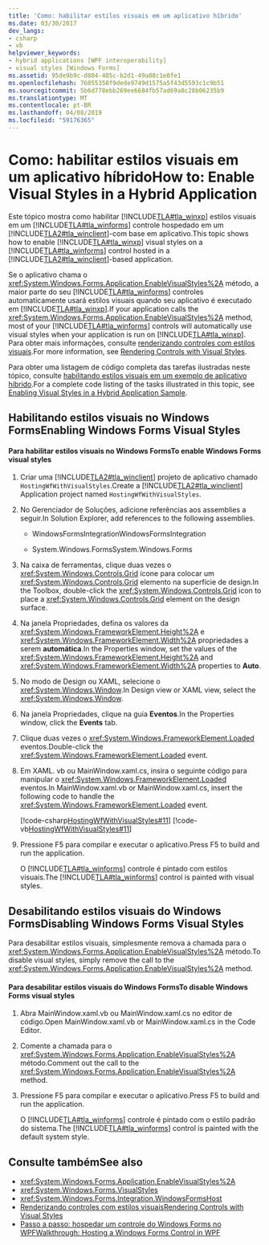 ```yaml
---
title: 'Como: habilitar estilos visuais em um aplicativo híbrido'
ms.date: 03/30/2017
dev_langs:
- csharp
- vb
helpviewer_keywords:
- hybrid applications [WPF interoperability]
- visual styles [Windows Forms]
ms.assetid: 95de9b9c-d804-405c-b2d1-49a88c1e0fe1
ms.openlocfilehash: 76055358f9dede9749d1575a5f43d5593c1c9b51
ms.sourcegitcommit: 5b6d778ebb269ee6684fb57ad69a8c28b06235b9
ms.translationtype: MT
ms.contentlocale: pt-BR
ms.lasthandoff: 04/08/2019
ms.locfileid: "59176365"
---
```

# <a name="how-to-enable-visual-styles-in-a-hybrid-application"></a><span data-ttu-id="feb50-102">Como: habilitar estilos visuais em um aplicativo híbrido</span><span class="sxs-lookup"><span data-stu-id="feb50-102">How to: Enable Visual Styles in a Hybrid Application</span></span>
<span data-ttu-id="feb50-103">Este tópico mostra como habilitar [!INCLUDE[TLA#tla_winxp](../../../../includes/tlasharptla-winxp-md.md)] estilos visuais em um [!INCLUDE[TLA#tla_winforms](../../../../includes/tlasharptla-winforms-md.md)] controle hospedado em um [!INCLUDE[TLA2#tla_winclient](../../../../includes/tla2sharptla-winclient-md.md)]-com base em aplicativo.</span><span class="sxs-lookup"><span data-stu-id="feb50-103">This topic shows how to enable [!INCLUDE[TLA#tla_winxp](../../../../includes/tlasharptla-winxp-md.md)] visual styles on a [!INCLUDE[TLA#tla_winforms](../../../../includes/tlasharptla-winforms-md.md)] control hosted in a [!INCLUDE[TLA2#tla_winclient](../../../../includes/tla2sharptla-winclient-md.md)]-based application.</span></span>  
  
 <span data-ttu-id="feb50-104">Se o aplicativo chama o <xref:System.Windows.Forms.Application.EnableVisualStyles%2A> método, a maior parte do seu [!INCLUDE[TLA#tla_winforms](../../../../includes/tlasharptla-winforms-md.md)] controles automaticamente usará estilos visuais quando seu aplicativo é executado em [!INCLUDE[TLA#tla_winxp](../../../../includes/tlasharptla-winxp-md.md)].</span><span class="sxs-lookup"><span data-stu-id="feb50-104">If your application calls the <xref:System.Windows.Forms.Application.EnableVisualStyles%2A> method, most of your [!INCLUDE[TLA#tla_winforms](../../../../includes/tlasharptla-winforms-md.md)] controls will automatically use visual styles when your application is run on [!INCLUDE[TLA#tla_winxp](../../../../includes/tlasharptla-winxp-md.md)].</span></span> <span data-ttu-id="feb50-105">Para obter mais informações, consulte [renderizando controles com estilos visuais](../../winforms/controls/rendering-controls-with-visual-styles.md).</span><span class="sxs-lookup"><span data-stu-id="feb50-105">For more information, see [Rendering Controls with Visual Styles](../../winforms/controls/rendering-controls-with-visual-styles.md).</span></span>  
  
 <span data-ttu-id="feb50-106">Para obter uma listagem de código completa das tarefas ilustradas neste tópico, consulte [habilitando estilos visuais em um exemplo de aplicativo híbrido](https://go.microsoft.com/fwlink/?LinkID=159986).</span><span class="sxs-lookup"><span data-stu-id="feb50-106">For a complete code listing of the tasks illustrated in this topic, see [Enabling Visual Styles in a Hybrid Application Sample](https://go.microsoft.com/fwlink/?LinkID=159986).</span></span>  
  
## <a name="enabling-windows-forms-visual-styles"></a><span data-ttu-id="feb50-107">Habilitando estilos visuais no Windows Forms</span><span class="sxs-lookup"><span data-stu-id="feb50-107">Enabling Windows Forms Visual Styles</span></span>  
  
#### <a name="to-enable-windows-forms-visual-styles"></a><span data-ttu-id="feb50-108">Para habilitar estilos visuais no Windows Forms</span><span class="sxs-lookup"><span data-stu-id="feb50-108">To enable Windows Forms visual styles</span></span>  
  
1.  <span data-ttu-id="feb50-109">Criar uma [!INCLUDE[TLA2#tla_winclient](../../../../includes/tla2sharptla-winclient-md.md)] projeto de aplicativo chamado `HostingWfWithVisualStyles`.</span><span class="sxs-lookup"><span data-stu-id="feb50-109">Create a [!INCLUDE[TLA2#tla_winclient](../../../../includes/tla2sharptla-winclient-md.md)] Application project named `HostingWfWithVisualStyles`.</span></span>  
  
2.  <span data-ttu-id="feb50-110">No Gerenciador de Soluções, adicione referências aos assemblies a seguir.</span><span class="sxs-lookup"><span data-stu-id="feb50-110">In Solution Explorer, add references to the following assemblies.</span></span>  
  
    -   <span data-ttu-id="feb50-111">WindowsFormsIntegration</span><span class="sxs-lookup"><span data-stu-id="feb50-111">WindowsFormsIntegration</span></span>  
  
    -   <span data-ttu-id="feb50-112">System.Windows.Forms</span><span class="sxs-lookup"><span data-stu-id="feb50-112">System.Windows.Forms</span></span>  
  
3.  <span data-ttu-id="feb50-113">Na caixa de ferramentas, clique duas vezes o <xref:System.Windows.Controls.Grid> ícone para colocar um <xref:System.Windows.Controls.Grid> elemento na superfície de design.</span><span class="sxs-lookup"><span data-stu-id="feb50-113">In the Toolbox, double-click the <xref:System.Windows.Controls.Grid> icon to place a <xref:System.Windows.Controls.Grid> element on the design surface.</span></span>  
  
4.  <span data-ttu-id="feb50-114">Na janela Propriedades, defina os valores da <xref:System.Windows.FrameworkElement.Height%2A> e <xref:System.Windows.FrameworkElement.Width%2A> propriedades a serem **automática**.</span><span class="sxs-lookup"><span data-stu-id="feb50-114">In the Properties window, set the values of the <xref:System.Windows.FrameworkElement.Height%2A> and <xref:System.Windows.FrameworkElement.Width%2A> properties to **Auto**.</span></span>  
  
5.  <span data-ttu-id="feb50-115">No modo de Design ou XAML, selecione o <xref:System.Windows.Window>.</span><span class="sxs-lookup"><span data-stu-id="feb50-115">In Design view or XAML view, select the <xref:System.Windows.Window>.</span></span>  
  
6.  <span data-ttu-id="feb50-116">Na janela Propriedades, clique na guia **Eventos**.</span><span class="sxs-lookup"><span data-stu-id="feb50-116">In the Properties window, click the **Events** tab.</span></span>  
  
7.  <span data-ttu-id="feb50-117">Clique duas vezes o <xref:System.Windows.FrameworkElement.Loaded> eventos.</span><span class="sxs-lookup"><span data-stu-id="feb50-117">Double-click the <xref:System.Windows.FrameworkElement.Loaded> event.</span></span>
  
8.  <span data-ttu-id="feb50-118">Em XAML. vb ou MainWindow.xaml.cs, insira o seguinte código para manipular o <xref:System.Windows.FrameworkElement.Loaded> eventos.</span><span class="sxs-lookup"><span data-stu-id="feb50-118">In MainWindow.xaml.vb or MainWindow.xaml.cs, insert the following code to handle the <xref:System.Windows.FrameworkElement.Loaded> event.</span></span>  
  
     [!code-csharp[HostingWfWithVisualStyles#11](~/samples/snippets/csharp/VS_Snippets_Wpf/HostingWfWithVisualStyles/CSharp/HostingWfWithVisualStyles/Window1.xaml.cs#11)]
     [!code-vb[HostingWfWithVisualStyles#11](~/samples/snippets/visualbasic/VS_Snippets_Wpf/HostingWfWithVisualStyles/VisualBasic/HostingWfWithVisualStyles/Window1.xaml.vb#11)]  
  
9. <span data-ttu-id="feb50-119">Pressione F5 para compilar e executar o aplicativo.</span><span class="sxs-lookup"><span data-stu-id="feb50-119">Press F5 to build and run the application.</span></span>  
  
     <span data-ttu-id="feb50-120">O [!INCLUDE[TLA#tla_winforms](../../../../includes/tlasharptla-winforms-md.md)] controle é pintado com estilos visuais.</span><span class="sxs-lookup"><span data-stu-id="feb50-120">The [!INCLUDE[TLA#tla_winforms](../../../../includes/tlasharptla-winforms-md.md)] control is painted with visual styles.</span></span>  
  
## <a name="disabling-windows-forms-visual-styles"></a><span data-ttu-id="feb50-121">Desabilitando estilos visuais do Windows Forms</span><span class="sxs-lookup"><span data-stu-id="feb50-121">Disabling Windows Forms Visual Styles</span></span>  
 <span data-ttu-id="feb50-122">Para desabilitar estilos visuais, simplesmente remova a chamada para o <xref:System.Windows.Forms.Application.EnableVisualStyles%2A> método.</span><span class="sxs-lookup"><span data-stu-id="feb50-122">To disable visual styles, simply remove the call to the <xref:System.Windows.Forms.Application.EnableVisualStyles%2A> method.</span></span>  
  
#### <a name="to-disable-windows-forms-visual-styles"></a><span data-ttu-id="feb50-123">Para desabilitar estilos visuais do Windows Forms</span><span class="sxs-lookup"><span data-stu-id="feb50-123">To disable Windows Forms visual styles</span></span>  
  
1.  <span data-ttu-id="feb50-124">Abra MainWindow.xaml.vb ou MainWindow.xaml.cs no editor de código.</span><span class="sxs-lookup"><span data-stu-id="feb50-124">Open MainWindow.xaml.vb or MainWindow.xaml.cs in the Code Editor.</span></span>  
  
2.  <span data-ttu-id="feb50-125">Comente a chamada para o <xref:System.Windows.Forms.Application.EnableVisualStyles%2A> método.</span><span class="sxs-lookup"><span data-stu-id="feb50-125">Comment out the call to the <xref:System.Windows.Forms.Application.EnableVisualStyles%2A> method.</span></span>  
  
3.  <span data-ttu-id="feb50-126">Pressione F5 para compilar e executar o aplicativo.</span><span class="sxs-lookup"><span data-stu-id="feb50-126">Press F5 to build and run the application.</span></span>  
  
     <span data-ttu-id="feb50-127">O [!INCLUDE[TLA#tla_winforms](../../../../includes/tlasharptla-winforms-md.md)] controle é pintado com o estilo padrão do sistema.</span><span class="sxs-lookup"><span data-stu-id="feb50-127">The [!INCLUDE[TLA#tla_winforms](../../../../includes/tlasharptla-winforms-md.md)] control is painted with the default system style.</span></span>  
  
## <a name="see-also"></a><span data-ttu-id="feb50-128">Consulte também</span><span class="sxs-lookup"><span data-stu-id="feb50-128">See also</span></span>

- <xref:System.Windows.Forms.Application.EnableVisualStyles%2A>
- <xref:System.Windows.Forms.VisualStyles>
- <xref:System.Windows.Forms.Integration.WindowsFormsHost>
- [<span data-ttu-id="feb50-129">Renderizando controles com estilos visuais</span><span class="sxs-lookup"><span data-stu-id="feb50-129">Rendering Controls with Visual Styles</span></span>](../../winforms/controls/rendering-controls-with-visual-styles.md)
- [<span data-ttu-id="feb50-130">Passo a passo: hospedar um controle do Windows Forms no WPF</span><span class="sxs-lookup"><span data-stu-id="feb50-130">Walkthrough: Hosting a Windows Forms Control in WPF</span></span>](walkthrough-hosting-a-windows-forms-control-in-wpf.md)
